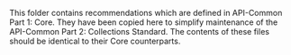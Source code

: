 This folder contains recommendations which are defined in API-Common Part 1: Core. They have been copied here to simplify maintenance of the API-Common Part 2: Collections Standard.  The contents of these files should be identical to their Core counterparts.

